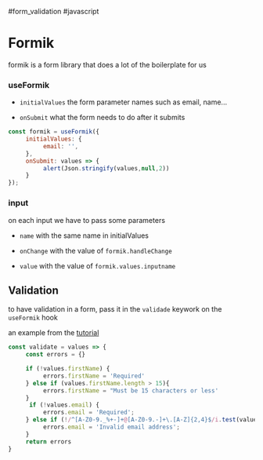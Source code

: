 #form_validation #javascript 
# Formik

formik is a form library that does a lot of the boilerplate for us

### useFormik

* `initialValues` the form parameter names such as email, name...

* `onSubmit` what the form needs to do after it submits

```js
const formik = useFormik({
     initialValues: {
          email: '',
     },
     onSubmit: values => {
          alert(Json.stringify(values,null,2))
     }
});
```

### input 

on each input we have to pass some parameters

* `name` with the same name in initialValues

* `onChange` with the value of `formik.handleChange`

* `value` with the value of `formik.values.inputname`

## Validation

to have validation in a form, pass it in the `validade` keywork on the `useFormik` hook

an example from the [tutorial](https://formik.org/docs/tutorial)

```js
const validate = values => {
     const errors = {}

     if (!values.firstName) {
          errors.firstName = 'Required'
     } else if (values.firstName.length > 15){
          errors.firstName = "Must be 15 characters or less'
     }
      if (!values.email) {
          errors.email = 'Required';
     } else if (!/^[A-Z0-9._%+-]+@[A-Z0-9.-]+\.[A-Z]{2,4}$/i.test(values.email)) {
          errors.email = 'Invalid email address';
     }
     return errors
}
```
